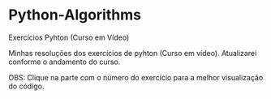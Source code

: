 # Python-Algorithms
Exercícios Pyhton (Curso em Vídeo)

Minhas resoluções dos exercícios de pyhton (Curso em vídeo). Atualizarei conforme o andamento do curso.

OBS: Clique na parte com o número do exercício para a melhor visualização do código.
